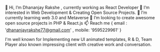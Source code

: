 👋 Hi, I’m Dhananjay Rakshe , currently working as React Developer
👀 I’m interested in Web Development & Creating Open Source Projects.
🌱 I’m currently learning web 3.0 and Metaverse
💞️ I’m looking to create awesome open source projects in PHP & React.js
📫 Reach me { email : 'dhananjayrakshe77@gmail.com' , mobile: '9595229961' }

I'm well known for Implementing new UI animated templates, R & D, Team Player also known impressing client with creative work and conversation.
